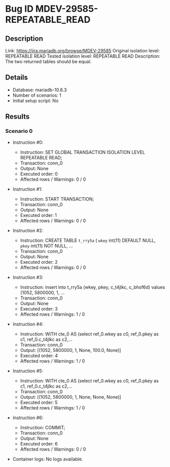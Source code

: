 # Bug ID MDEV-29585-REPEATABLE_READ

## Description

Link:                     https://jira.mariadb.org/browse/MDEV-29585
Original isolation level: REPEATABLE READ
Tested isolation level:   REPEATABLE READ
Description:              The two returned tables should be equal.


## Details
 * Database: mariadb-10.8.3
 * Number of scenarios: 1
 * Initial setup script: No

## Results
### Scenario 0
 * Instruction #0:
     - Instruction:  SET GLOBAL TRANSACTION ISOLATION LEVEL REPEATABLE READ;
     - Transaction: conn_0
     - Output: None
     - Executed order: 0
     - Affected rows / Warnings: 0 / 0
 * Instruction #1:
     - Instruction:  START TRANSACTION;
     - Transaction: conn_0
     - Output: None
     - Executed order: 1
     - Affected rows / Warnings: 0 / 0
 * Instruction #2:
     - Instruction:  CREATE TABLE `t_rry5a` ( `wkey` int(11) DEFAULT NULL, `pkey` int(11) NOT NULL, ...
     - Transaction: conn_0
     - Output: None
     - Executed order: 2
     - Affected rows / Warnings: 0 / 0
 * Instruction #3:
     - Instruction:  insert into t_rry5a (wkey, pkey, c_t4jlkc, c_bhsf6d) values (1052, 5800000, 1, ...
     - Transaction: conn_0
     - Output: None
     - Executed order: 3
     - Affected rows / Warnings: 1 / 0
 * Instruction #4:
     - Instruction:  WITH cte_0 AS (select ref_0.wkey as c0, ref_0.pkey as c1, ref_0.c_t4jlkc as c2,...
     - Transaction: conn_0
     - Output: [(1052, 5800000, 1, None, 100.0, None)]
     - Executed order: 4
     - Affected rows / Warnings: 1 / 0
 * Instruction #5:
     - Instruction:  WITH cte_0 AS (select ref_0.wkey as c0, ref_0.pkey as c1, ref_0.c_t4jlkc as c2,...
     - Transaction: conn_0
     - Output: [(1052, 5800000, 1, None, None, None)]
     - Executed order: 5
     - Affected rows / Warnings: 1 / 0
 * Instruction #6:
     - Instruction:  COMMIT;
     - Transaction: conn_0
     - Output: None
     - Executed order: 6
     - Affected rows / Warnings: 0 / 0

 * Container logs:
   No logs available.
